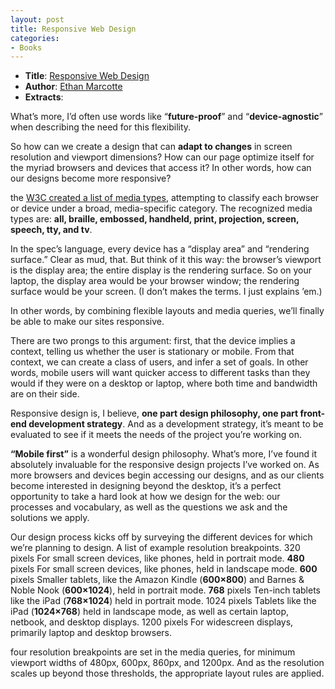 ```yaml
---
layout: post
title: Responsive Web Design
categories:
- Books
---
```

- **Title**: [Responsive Web Design](http://www.abookapart.com/products/responsive-web-design)
- **Author**: [Ethan Marcotte](https://twitter.com/#!/beep)
- **Extracts**:

What’s more, I’d often use words like “**future-proof**” and “**device-agnostic**” when describing the need for this flexibility.

So how can we create a design that can **adapt to changes** in screen resolution and viewport dimensions? How can our page optimize itself for the myriad browsers and devices that access it? In other words, how can our designs become more responsive?

the [W3C created a list of media types](http://www.w3.org/TR/CSS21/media.html#media-types), attempting to classify each browser or device under a broad, media-specific category. The recognized media types are: **all, braille, embossed, handheld, print, projection, screen, speech, tty, and tv**.

In the spec’s language, every device has a “display area” and “rendering surface.” Clear as mud, that. But think of it this way: the browser’s viewport is the display area; the entire display is the rendering surface. So on your laptop, the display area would be your browser window; the rendering surface would be your screen. (I don’t makes the terms. I just explains ’em.)

In other words, by combining flexible layouts and media queries, we’ll finally be able to make our sites responsive.

There are two prongs to this argument: first, that the device implies a context, telling us whether the user is stationary or mobile. From that context, we can create a class of users, and infer a set of goals. In other words, mobile users will want quicker access to different tasks than they would if they were on a desktop or laptop, where both time and bandwidth are on their side.

Responsive design is, I believe, **one part design philosophy, one part front-end development strategy**. And as a development strategy, it’s meant to be evaluated to see if it meets the needs of the project you’re working on.

**“Mobile first”** is a wonderful design philosophy. What’s more, I’ve found it absolutely invaluable for the responsive design projects I’ve worked on. As more browsers and devices begin accessing our designs, and as our clients become interested in designing beyond the desktop, it’s a perfect opportunity to take a hard look at how we design for the web: our processes and vocabulary, as well as the questions we ask and the solutions we apply.

Our design process kicks off by surveying the different devices for which we’re planning to design. A list of example resolution breakpoints. 320 pixels For small screen devices, like phones, held in portrait mode. **480** pixels For small screen devices, like phones, held in landscape mode. **600** pixels Smaller tablets, like the Amazon Kindle (**600×800**) and Barnes & Noble Nook (**600×1024**), held in portrait mode. **768** pixels Ten-inch tablets like the iPad (**768×1024**) held in portrait mode. 1024 pixels Tablets like the iPad (**1024×768**) held in landscape mode, as well as certain laptop, netbook, and desktop displays. 1200 pixels For widescreen displays, primarily laptop and desktop browsers.

four resolution breakpoints are set in the media queries, for minimum viewport widths of 480px, 600px, 860px, and 1200px. And as the resolution scales up beyond those thresholds, the appropriate layout rules are applied.
